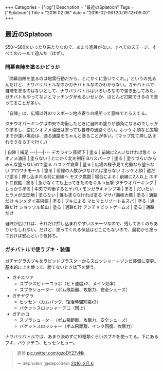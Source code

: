 +++
Categories = ["log"]
Description = "最近のSplatoon"
Tags = ["Splatoon"]
Title = "2016 02 06"
date = "2016-02-06T20:09:12+09:00"
+++

## 最近のSplatoon
S50〜S80をいったり来たりなので、あまり進展がない。すべてのステージ、すべてのルールで遊んだ（はず）。

### 開幕自陣を塗るかどうか
「開幕自陣を塗るのは地雷行動だから、とにかくに急いでくれ。」というの見るんだけど、ナワバリバトルなのかガチバトルなのかわからない。ガチバトルで自陣を塗るのはないとして、ナワバリバトルはいろいろなので書き出してみた。ガチバトルやってないとマッチングがぬるいせいか、ほとんど打開できるので塗ってることが多い。

「自陣」は、広場以外のリスボーン地点寄りの場所って意味でとらえてる。

タチウオパーキングは中央で均衡したときに自陣の塗りが勝負になるのでしっかり塗るし、逆にシオノメ油田は塗っても自陣の通路ぐらい。ホッケふ頭など広場までが遠い場合は、通る通路をちゃんと塗ることが多い。（マップ見て押し込まれそうならすぐ行く。）

   | 自陣 | 補足 
---|---|---
デカライン高架下 | 塗る | 前線に2人いなければ急ぐ 
シオノメ油田 | 塗らない | とにかく北を制圧 
Bバスパーク | 塗る | 塗りづらいからみんな塗らないので塗る 
ハコフグ倉庫 | 塗る | 広場の様子見て劣勢なら塗らない 
アロワナモール | 塗る | 前線の人数が少なければ塗らない 
ホッケふ頭 | 道だけ塗る | 押し込まれる前に前線へ 
モズク農園 | 場合による | 前線に2人以上 
ネギトロ炭鉱 | 塗る | 急がなくても上ってきたのをキル→反撃 
タチウオパーキング | しっかり塗る | 中央で均衡するとヤバい 
モンガラキャンプ場 | 塗る | だいたい 
ヒラメが丘団地 | 塗らない | 誰も塗らなければ塗る 
マサバ海峡大橋 | 塗る | 通路だけ 
キンメダイ美術館 | 塗る | ブキによる 
マヒマヒリゾート＆スパ | 塗る | 通路だけ 
ショッツル鉱山 | 塗る | 通路だけ 
アンチョビットゲームズ | 塗る | 通路だけ 

自陣が広ければ、それだけ押し込まれやすいステージなので、残しておくのもありかもしれない。だけど、塗ってくれる保証はどこにもないので、最初から塗っておけば安心という気持ち。

### ガチバトルで使うブキ・装備
ガチヤグラのブキをラピッドブラスターからスロッシャー＋ゾンビ装備に変更。基本的に上を使って、勝てないときは下を使う。

- ガチエリア
	- スプラスピナーコラボ（ヒト速度x2、メイン効率）
	- スプラシューター（ボム飛距離、攻撃力、安全シューズ）
- ガチヤグラ
	- ヒッセン（カムバック、復活時間短縮x2）
	- バケットスロッシャーデコ（同上）
- ガチホコ
	- スプラシューター（ボム飛距離、攻撃力、安全シューズ）
	- バケットスロッシャー（ボム飛距離、インク回復、攻撃力）

ナワバリバトルでは、あまり決めずに10種類くらいのブキを使ってる。下にあるブキ、バケツデコ、ヒッセンヒュー。

<blockquote class="twitter-tweet" data-lang="ja"><p lang="ja" dir="ltr">進捗 <a href="https://t.co/gzoDY27vNk">pic.twitter.com/gzoDY27vNk</a></p>&mdash; deproden (@deproden) <a href="https://twitter.com/deproden/status/695935589045006336">2016, 2月 6</a></blockquote>
<script async src="//platform.twitter.com/widgets.js" charset="utf-8"></script>